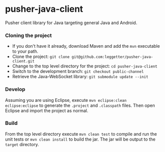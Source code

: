 <h1>pusher-java-client</h1>

Pusher client library for Java targeting general Java and Android.

<h3>Cloning the project</h3>

* If you don't have it already, download Maven and add the ````mvn```` executable to your path.
* Clone the project: ````git clone git@github.com:leggetter/pusher-java-client.git````
* Change to the top level directory for the project: ````cd pusher-java-client````
* Switch to the development branch: ````git checkout public-channel````
* Retrieve the Java-WebSocket library: ````git submodule update --init````

<h3>Develop</h3>

Assuming you are using Eclipse, execute ````mvn eclipse:clean eclipse:eclipse```` to generate the ````.project```` and ````.classpath```` files. Then open Eclipse and import the project as normal.

<h3>Build</h3>

From the top level directory execute ````mvn clean test```` to compile and run the unit tests or ````mvn clean install```` to build the jar. The jar will be output to the ````target```` directory.